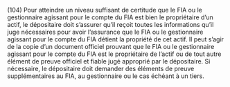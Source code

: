 (104) Pour atteindre un niveau suffisant de certitude que le FIA ou le gestionnaire agissant pour le compte du FIA est bien le propriétaire d’un actif, le dépositaire doit s’assurer qu’il reçoit toutes les informations qu’il juge nécessaires pour avoir l’assurance que le FIA ou le gestionnaire agissant pour le compte du FIA détient la propriété de cet actif. Il peut s’agir de la copie d’un document officiel prouvant que le FIA ou le gestionnaire agissant pour le compte du FIA est le propriétaire de l’actif ou de tout autre élément de preuve officiel et fiable jugé approprié par le dépositaire. Si nécessaire, le dépositaire doit demander des éléments de preuve supplémentaires au FIA, au gestionnaire ou le cas échéant à un tiers.